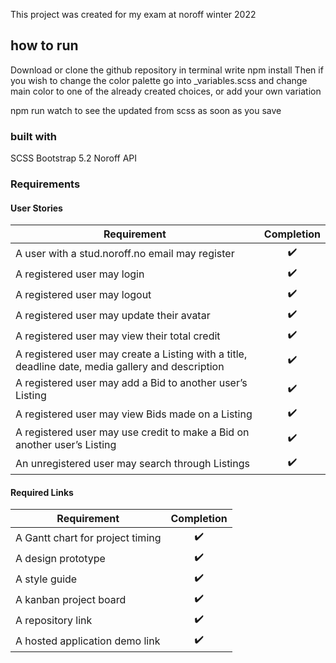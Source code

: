 This project was created for my exam at noroff winter 2022

## how to run
Download or clone the github repository
in terminal write npm install
Then if you wish to change the color palette go into _variables.scss and change main color to one of the already created choices, or add your own variation

npm run watch to see the updated from scss as soon as you save

### built with

SCSS
Bootstrap 5.2
Noroff API

### Requirements

#### User Stories
| Requirement   | Completion    |
| ------------- |:-------------:|
| A user with a stud.noroff.no email may register      | :heavy_check_mark:    |
| A registered user may login      | :heavy_check_mark:    |
| A registered user may logout | :heavy_check_mark:    |
| A registered user may update their avatar      | :heavy_check_mark:    |
| A registered user may view their total credit     | :heavy_check_mark:    |
| A registered user may create a Listing with a title, deadline date, media gallery and description | :heavy_check_mark:    |
| A registered user may add a Bid to another user’s Listing      | :heavy_check_mark:    |
| A registered user may view Bids made on a Listing      | :heavy_check_mark:    |
| A registered user may use credit to make a Bid on another user’s Listing | :heavy_check_mark:    |
| An unregistered user may search through Listings      | :heavy_check_mark:    |

#### Required Links
| Requirement   | Completion    |
| ------------- |:-------------:|
| A Gantt chart for project timing | :heavy_check_mark:    |
| A design prototype      | :heavy_check_mark:    |
| A style guide |  :heavy_check_mark:   |
| A kanban project board |  :heavy_check_mark:    |
| A repository link |  :heavy_check_mark:    |
| A hosted application demo link |  :heavy_check_mark:   |